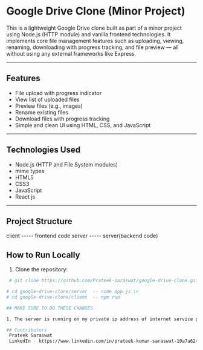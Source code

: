 # Google Drive Clone (Minor Project)

This is a lightweight Google Drive clone built as part of a minor project using Node.js (HTTP module) and vanilla frontend technologies. It implements core file management features such as uploading, viewing, renaming, downloading with progress tracking, and file preview — all without using any external frameworks like Express.

---

## Features

- File upload with progress indicator
- View list of uploaded files
- Preview files (e.g., images)
- Rename existing files
- Download files with progress tracking
- Simple and clean UI using HTML, CSS, and JavaScript

---

## Technologies Used

- Node.js (HTTP and File System modules)
- mime types
- HTML5
- CSS3
- JavaScript
- React js

---

## Project Structure

client ----- frontend code
server ----- server(backend code)

## How to Run Locally

1. Clone the repository:
```bash
 # git clone https://github.com/Prateek-saraswat/google-drive-clone.git

# cd google-drive-clone/server  -- node app.js \n
# cd google-drive-clone/client  -- npm run

## MAKE SURE TO DO THESE CHANGES 

1. The server is running on my private ip address of internet service provider . change it to your current service privder of ipv4 address in both fronten and backend code .

## Contributors
 Prateek Saraswat 
 LinkedIn - https://www.linkedin.com/in/prateek-kumar-saraswat-10a7a6244/

